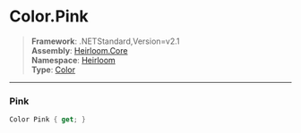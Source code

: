 # Color.Pink

> **Framework**: .NETStandard,Version=v2.1  
> **Assembly**: [Heirloom.Core][0]  
> **Namespace**: [Heirloom][0]  
> **Type**: [Color][1]  

--------------------------------------------------------------------------------

### Pink

```cs
Color Pink { get; }
```

[0]: ../Heirloom.Core.md
[1]: Heirloom.Color.md
